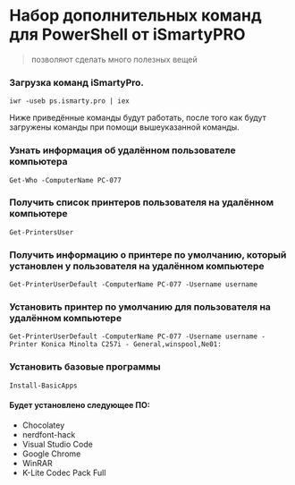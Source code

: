 # Набор дополнительных команд для PowerShell от iSmartyPRO
> позволяют сделать много полезных вещей

### Загрузка команд iSmartyPro.

```
iwr -useb ps.ismarty.pro | iex
```
Ниже приведённые команды будут работать, после того как будут загружены команды при помощи вышеуказанной команды.

### Узнать информация об удалённом пользователе компьютера
```
Get-Who -ComputerName PC-077
```

### Получить список принтеров пользователя на удалённом компьютере
```
Get-PrintersUser
```

### Получить информацию о принтере по умолчанию, который установлен у пользователя на удалённом компьютере
```
Get-PrinterUserDefault -ComputerName PC-077 -Username username
```

### Установить принтер по умолчанию для пользователя на удалённом компьютере
```
Get-PrinterUserDefault -ComputerName PC-077 -Username username -Printer Konica Minolta C257i - General,winspool,Ne01:
```

### Установить базовые программы
```
Install-BasicApps
```

#### Будет установлено следующее ПО:

* Chocolatey
* nerdfont-hack
* Visual Studio Code
* Google Chrome
* WinRAR
* K-Lite Codec Pack Full